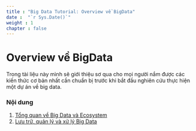 ```yaml
---
title : "Big Data Tutorial: Overview về BigData"
date :  "`r Sys.Date()`" 
weight : 1 
chapter : false
---
```

# Overview về BigData

Trong tài liệu này mình sẽ giới thiệu sơ qua cho mọi người nắm được các kiến thức cơ bản nhất cần chuẩn bị trước khi bắt đầu nghiên cứu thực hiện một dự án về big data.

### Nội dung
 1. [Tổng quan về Big Data và Ecosystem](1-overview-bigdata-and-ecosystem/)
 2. [Lưu trữ, quản lý và xử lý Big Data](2-etl-in-bigdata/)